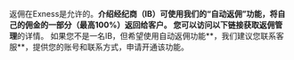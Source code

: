 
返佣在Exness是允许的。**介绍经纪商（IB）**可使用我们的“自动返佣”功能，将自己的佣金的一部分（最高100%）返回给客户。 您可以访问以下链接获取**返佣管理**的详情。
如果您不是一名IB，但希望使用自动返佣功能**，我们建议您联系客服**，提供您的账号和联系方式，申请开通该功能。